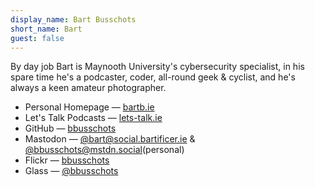 ```yaml
---
display_name: Bart Busschots
short_name: Bart
guest: false
---
```

By day job Bart is Maynooth University's cybersecurity specialist, in his spare time he's a podcaster, coder, all-round geek & cyclist, and he's always a keen amateur photographer.

- Personal Homepage — [bartb.ie](https://www.bartb.ie)
- Let's Talk Podcasts — [lets-talk.ie](https://www.lets-talk.ie)
- GitHub — [bbusschots](https://github.com/bbusschots)
- Mastodon — [@bart@social.bartificer.ie](https://social.bartificer.ie/@bart) & [@bbusschots@mstdn.social](https://mstdn.social/@bbusschots)(personal)
- Flickr — [bbusschots](https://flickr.com/photos/bbusschots)
- Glass — [@bbusschots](https://glass.photo/bbusschots)